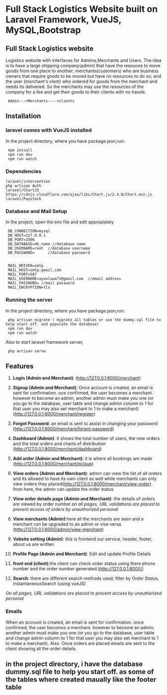 
# Full Stack Logistics Website built on Laravel Framework, VueJS, MySQL,Bootstrap

## Full Stack Logistics website

Logistics website with interfaces for Admins,Merchants and Users. The idea is to have a large shipping company(admin) that have the resouces to move goods from one place to another; merchants(customers) who are business owners that require goods to be moved but have no resources to do so; and the user (merchant's clent) who ordered for goods from the merchant and needs its delivered. So the merchants may use the resources of the company for a fee and get their goods to their clients with no hassle. 
     
     Admin--->Merchants---->clients


## Installation

### **laravel comes with VueJS installed**

In the project directory, where you have package.json,run:

     npm intsall
     npm run dev
     npm run watch

### Dependencies

    laravel/intervention
    php artisan Auth
    laravel/ChartJS  https://cdnjs.cloudflare.com/ajax/libs/Chart.js/2.4.0/Chart.min.js
    laravel/Paystack

### Database and Mail Setup

In the project, open the env file and edit appropiately

     DB_CONNECTION=mysql
     DB_HOST=127.0.0.1
     DB_PORT=3306
     DB_DATABASE=db_name //database name
     DB_USERNAME=root  //database username
     DB_PASSWORD=      //database password


     MAIL_DRIVER=smtp
     MAIL_HOST=smtp.gmail.com
     MAIL_PORT=587
     MAIL_USERNAME=ayooluwa71@gmail.com  //email address
     MAIL_PASSWORD= //mail password
     MAIL_ENCRYPTION=tls

### Running the server

In the project directory, where you have package.json,run:

     php artisan migrate ( migrate all tables or use the dummy.sql file to help start off. and populate the database)
     npm run dev
     npm run watch

Also to start laravel framework server,

	 php artisan serve



## Features 


1. **Login (Admin and Merchant)**: (http://127.0.0.1:8000/merchant)

2. **Signup (Admin and Merchant)**: Once account is created, an email is sent for confirmation. oce confirmed, the user becomes a merchant. however to become an admin, another admin must make you one (or you go to the database, user table and change admin column to 1 for that user you may also set merchant to 1 to make a merchant)(http://127.0.0.1:8000/merchant/register)

3. **Forgot Password**: an email is sent to assist in changing your password (http://127.0.0.1:8000/merchant/forgot-password)

4. **Dashboard (Admin)**: it shows the total number of users, the new orders and the total orders and charts of distribution (http://127.0.0.1:8000/merchant/dashboard)

5. **Add order (Admin and Merchant)**: it is where all bookings are made (http://127.0.0.1:8000/merchant/pickup)

6. **View orders (Admin and Merchant)**: admin can view the list of all orders and its allowed to have its own client as well while merchants can only view orders they placed(http://127.0.0.1:8000/merchant/view-order). from here, the admin can update the order status

7. **View order details page (Admin and Merchant)**:  the details of orders are viewed by order number.*on all pages, URL validations are placed to prevent access of orders by unauthorized personal*

8. **View merchants (Admin)**:here all the merchants are seen and a merchant csn be upgraded to an admin or vise versa (http://127.0.0.1:8000/admin/view-merchant)

9. **Vebsite setting (Admin)**: this is frontend our service, header, footer, about us are written

10. **Profile Page (Admin and Merchant)**: Edit and update Profile Details

11. **front end (client)**:the client can check order status using there phone number and the order number generated.(http://127.0.0.1:8000/)

12. **Search**: there are different search methods used; filter by Order Status, instantaneousSearch (using vueJS)

*On all pages, URL validations are placed to prevent access by unauthorized personal*

### Emails ###
When an account is created, an email is sent for confirmation. once confirmed, the user becomes a merchant. however to become an admin, another admin must make you one (or you go to the database, user table and change admin column to 1 for that user you may also set merchant to 1 to make a merchant).
Also.
Once orders are placed emails are sent to the client showing all the order details.

## in the project directory, i have the database dummy.sql file to help you start off. as some of the tables where created maually like the footer table ##
